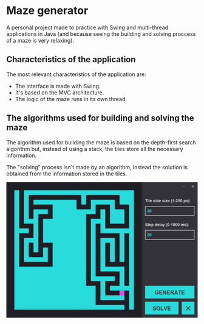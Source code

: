 # Maze generator

A personal project made to practice with Swing and multi-thread applications in Java (and because seeing the building and solving proccess of a maze is very relaxing).

## Characteristics of the application

The most relevant characteristics of the application are:
* The interface is made with Swing.
* It's based on the MVC architecture.
* The logic of the maze runs in its own thread.

## The algorithms used for building and solving the maze

The algorithm used for building the maze is based on the depth-first search algorithm but, instead of using a stack, the tiles store all the necessary information.

The "solving" process isn't made by an algorithm, instead the solution is obtained from the information stored in the tiles.

![alt text](screenshot.jpg "Screenshot of the maze generator application")